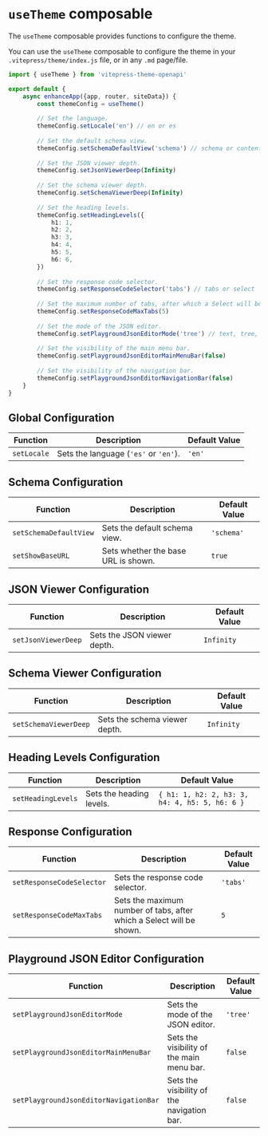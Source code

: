 # `useTheme` composable

The `useTheme` composable provides functions to configure the theme.

You can use the `useTheme` composable to configure the theme in your `.vitepress/theme/index.js` file, or in any `.md` page/file.

```ts
import { useTheme } from 'vitepress-theme-openapi'

export default {
    async enhanceApp({app, router, siteData}) {
        const themeConfig = useTheme()
        
        // Set the language.
        themeConfig.setLocale('en') // en or es
        
        // Set the default schema view.
        themeConfig.setSchemaDefaultView('schema') // schema or contentType
        
        // Set the JSON viewer depth.
        themeConfig.setJsonViewerDeep(Infinity)
        
        // Set the schema viewer depth.
        themeConfig.setSchemaViewerDeep(Infinity)
        
        // Set the heading levels.
        themeConfig.setHeadingLevels({
            h1: 1,
            h2: 2,
            h3: 3,
            h4: 4,
            h5: 5,
            h6: 6,
        })
        
        // Set the response code selector.
        themeConfig.setResponseCodeSelector('tabs') // tabs or select
        
        // Set the maximum number of tabs, after which a Select will be shown.
        themeConfig.setResponseCodeMaxTabs(5)
        
        // Set the mode of the JSON editor.
        themeConfig.setPlaygroundJsonEditorMode('tree') // text, tree, or table
        
        // Set the visibility of the main menu bar.
        themeConfig.setPlaygroundJsonEditorMainMenuBar(false)
        
        // Set the visibility of the navigation bar.
        themeConfig.setPlaygroundJsonEditorNavigationBar(false)
    }
}
```

## Global Configuration

| Function    | Description                           | Default Value |
|-------------|---------------------------------------|---------------|
| `setLocale` | Sets the language (`'es'` or `'en'`). | `'en'`        |

## Schema Configuration

| Function               | Description                         | Default Value |
|------------------------|-------------------------------------|---------------|
| `setSchemaDefaultView` | Sets the default schema view.       | `'schema'`    |
| `setShowBaseURL`       | Sets whether the base URL is shown. | `true`        |

## JSON Viewer Configuration

| Function            | Description                 | Default Value |
|---------------------|-----------------------------|---------------|
| `setJsonViewerDeep` | Sets the JSON viewer depth. | `Infinity`    |

## Schema Viewer Configuration

| Function              | Description                   | Default Value |
|-----------------------|-------------------------------|---------------|
| `setSchemaViewerDeep` | Sets the schema viewer depth. | `Infinity`    |

## Heading Levels Configuration

| Function           | Description              | Default Value                                  |
|--------------------|--------------------------|------------------------------------------------|
| `setHeadingLevels` | Sets the heading levels. | `{ h1: 1, h2: 2, h3: 3, h4: 4, h5: 5, h6: 6 }` |

## Response Configuration

| Function                  | Description                                                          | Default Value |
|---------------------------|----------------------------------------------------------------------|---------------|
| `setResponseCodeSelector` | Sets the response code selector.                                     | `'tabs'`      |
| `setResponseCodeMaxTabs`  | Sets the maximum number of tabs, after which a Select will be shown. | `5`           |

## Playground JSON Editor Configuration

| Function                               | Description                                | Default Value |
|----------------------------------------|--------------------------------------------|---------------|
| `setPlaygroundJsonEditorMode`          | Sets the mode of the JSON editor.          | `'tree'`      |
| `setPlaygroundJsonEditorMainMenuBar`   | Sets the visibility of the main menu bar.  | `false`       |
| `setPlaygroundJsonEditorNavigationBar` | Sets the visibility of the navigation bar. | `false`       |
